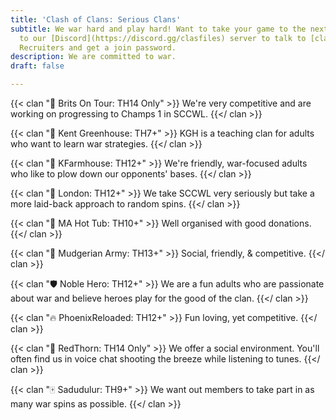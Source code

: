 ```yaml
---
title: 'Clash of Clans: Serious Clans'
subtitle: We war hard and play hard! Want to take your game to the next level? Head
  to our [Discord](https://discord.gg/clasfiles) server to talk to [clan](/clans)
  Recruiters and get a join password.
description: We are committed to war.
draft: false

---
```

{{< clan "🍵 Brits On Tour: TH14 Only" >}} We're very competitive and are working on progressing to Champs 1 in SCCWL. {{</ clan >}}

{{< clan "🍍 Kent Greenhouse: TH7+" >}} KGH is a teaching clan for adults who want to learn war strategies. {{</ clan >}}

{{< clan "🚜 KFarmhouse: TH12+" >}} We're friendly, war-focused adults who like to plow down our opponents' bases. {{</ clan >}}

{{< clan "🏰 London: TH12+" >}} We take SCCWL very seriously but take a more laid-back approach to random spins. {{</ clan >}}

{{< clan "🛀 MA Hot Tub: TH10+" >}}  Well organised with good donations. {{</ clan >}}

{{< clan "👵 Mudgerian Army: TH13+" >}} Social, friendly, & competitive. {{</ clan >}}

{{< clan "🛡️ Noble Hero: TH12+" >}} We are a fun adults who are passionate about war and believe heroes play for the good of the clan. {{</ clan >}}

{{< clan "🔥 PhoenixReloaded: TH12+" >}} Fun loving, yet competitive. {{</ clan >}}

{{< clan "🥀 RedThorn: TH14 Only" >}} We offer a social environment. You'll often find us in voice chat shooting the breeze while listening to tunes. {{</ clan >}}

{{< clan "🀄 Sadudulur: TH9+" >}} We want out members to take part in as many war spins as possible. {{</ clan >}}